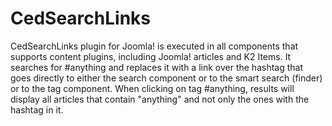 # CedSearchLinks
CedSearchLinks plugin for Joomla! is executed in all components that supports content plugins, including Joomla! articles and K2 Items. It searches for #anything and replaces it with a link over the hashtag that goes directly to either the search component or to the smart search (finder) or to the tag component. When clicking on tag #anything, results will display all articles that contain "anything" and not only the ones with the hashtag in it.
